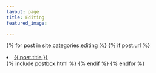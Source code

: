 ```yaml
---
layout: page
title: Editing
featured_image: 

---
```




  {% for post in site.categories.editing %}
    {% if post.url %}
        <li><a href="{{ post.url }}">{{ post.title }}</a></li>
  {% include postbox.html %}
  {% endif %}
  {% endfor %}



